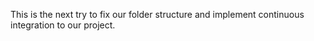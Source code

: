 This is the next try to fix our folder structure and implement continuous integration to our project.